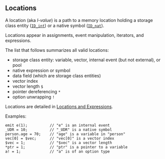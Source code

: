 ## Locations

A location (aka *l-value*) is a path to a memory location holding a storage
class entity ([`ID_int`](#TODO)) or a native symbol ([`ID_nat`](#TODO)).

Locations appear in assignments, event manipulation, iterators, and
expressions.

The list that follows summarizes all valid locations:

- storage class entity: variable, vector, internal event (but not external), or pool
- native expression or symbol
- data field (which are storage class entities)
- vector index
- vector length `$`
- pointer dereferencing `*`
- option unwrapping `!`

Locations are detailed in [Locations and Expressions](#TODO).

Examples:

```ceu
emit e(1);          // "e" is an internal event
_UDR = 10;          // "_UDR" is a native symbol
person.age = 70;    // "age" is a variable in "person"
vec[0] = $vec;      // "vec[0]" is a vector index
$vec = 1;           // "$vec" is a vector length
*ptr = 1;           // "ptr" is a pointer to a variable
a! = 1;             // "a" is of an option type
```
